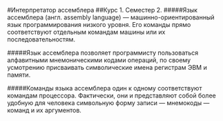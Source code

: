 #Интерпретатор ассемблера
##Курс 1. Семестер 2. 
#####Язык ассемблера (англ. assembly language) — машинно-ориентированный язык программирования низкого уровня. Его команды прямо соответствуют отдельным командам машины или их последовательностям.

#####Язык ассемблера позволяет программисту пользоваться алфавитными мнемоническими кодами операций, по своему усмотрению присваивать символические имена регистрам ЭВМ и памяти.

#####Команды языка ассемблера один к одному соответствуют командам процессора. Фактически, они и представляют собой более удобную для человека символьную форму записи — мнемокоды — команд и их аргументов.